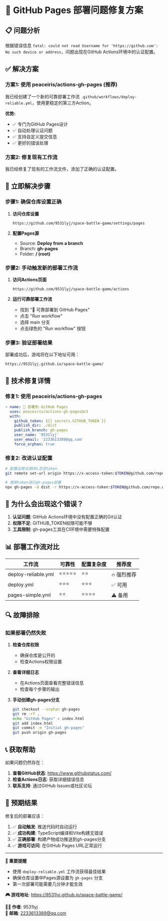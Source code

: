 # 🔧 GitHub Pages 部署问题修复方案

## 📋 问题分析

根据错误信息 `fatal: could not read Username for 'https://github.com': No such device or address`，问题出现在GitHub Actions环境中的认证配置。

## ✅ 解决方案

### 方案1: 使用 peaceiris/actions-gh-pages (推荐)

我已经创建了一个新的可靠部署工作流 `.github/workflows/deploy-reliable.yml`，使用更稳定的第三方Action。

**优势:**
- ✅ 专门为GitHub Pages设计
- ✅ 自动处理认证问题
- ✅ 支持自定义提交信息
- ✅ 更好的错误处理

### 方案2: 修复现有工作流

我已经修复了现有的工作流文件，添加了正确的认证配置。

## 🚀 立即解决步骤

### 步骤1: 确保仓库设置正确

1. **访问仓库设置**
   ```
   https://github.com/9531lyj/space-battle-game/settings/pages
   ```

2. **配置Pages源**
   - Source: **Deploy from a branch**
   - Branch: **gh-pages**
   - Folder: **/ (root)**

### 步骤2: 手动触发新的部署工作流

1. **访问Actions页面**
   ```
   https://github.com/9531lyj/space-battle-game/actions
   ```

2. **运行可靠部署工作流**
   - 找到 "🚀 可靠部署到 GitHub Pages"
   - 点击 "Run workflow"
   - 选择 main 分支
   - 点击绿色的 "Run workflow" 按钮

### 步骤3: 验证部署结果

部署成功后，游戏将在以下地址可用：
```
https://9531lyj.github.io/space-battle-game/
```

## 🔧 技术修复详情

### 修复1: 使用 peaceiris/actions-gh-pages

```yaml
- name: 🚀 部署到 GitHub Pages
  uses: peaceiris/actions-gh-pages@v3
  with:
    github_token: ${{ secrets.GITHUB_TOKEN }}
    publish_dir: ./dist
    publish_branch: gh-pages
    user_name: '9531lyj'
    user_email: '2233613389@qq.com'
    force_orphan: true
```

### 修复2: 改进认证配置

```bash
# 配置远程仓库URL包含token
git remote set-url origin https://x-access-token:$TOKEN@github.com/repo.git

# 使用token进行gh-pages部署
npx gh-pages -d dist -r https://x-access-token:$TOKEN@github.com/repo.git
```

## 🎯 为什么会出现这个错误？

1. **认证问题**: GitHub Actions环境中没有配置正确的Git认证
2. **权限不足**: GITHUB_TOKEN权限可能不够
3. **工具限制**: gh-pages工具在CI环境中需要特殊配置

## 📊 部署工作流对比

| 工作流 | 可靠性 | 配置复杂度 | 推荐度 |
|--------|--------|------------|--------|
| deploy-reliable.yml | ⭐⭐⭐⭐⭐ | ⭐⭐ | 🔥 强烈推荐 |
| deploy.yml | ⭐⭐⭐ | ⭐⭐⭐ | ✅ 可用 |
| pages-simple.yml | ⭐⭐ | ⭐⭐⭐⭐ | ⚠️ 备用 |

## 🔍 故障排除

### 如果部署仍然失败

1. **检查仓库权限**
   - 确保仓库是公开的
   - 检查Actions权限设置

2. **查看详细日志**
   - 在Actions页面查看完整错误信息
   - 检查每个步骤的输出

3. **手动创建gh-pages分支**
   ```bash
   git checkout --orphan gh-pages
   git rm -rf .
   echo "GitHub Pages" > index.html
   git add index.html
   git commit -m "Initial gh-pages"
   git push origin gh-pages
   ```

## 📞 获取帮助

如果问题仍然存在：

1. **查看GitHub状态**: https://www.githubstatus.com/
2. **检查Actions日志**: 获取详细错误信息
3. **联系支持**: 通过GitHub Issues或社区论坛

## 🎉 预期结果

修复后的部署应该：

1. ✅ **自动触发**: 推送代码时自动运行
2. ✅ **成功构建**: TypeScript编译和Vite构建无错误
3. ✅ **正确部署**: 构建产物成功推送到gh-pages分支
4. ✅ **游戏可访问**: 在GitHub Pages URL正常运行

---

**📝 重要提醒**

- 使用 `deploy-reliable.yml` 工作流获得最佳结果
- 确保仓库设置中Pages源设置为 `gh-pages` 分支
- 第一次部署可能需要几分钟才能生效

**🎮 游戏地址**: https://9531lyj.github.io/space-battle-game/

**👨‍💻 作者**: 9531lyj  
**📧 邮箱**: 2233613389@qq.com
